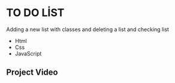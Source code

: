 # TO DO LİST 
Adding a new list with classes and deleting a list and checking list

* Html
* Css
* JavaScript

## Project Video
